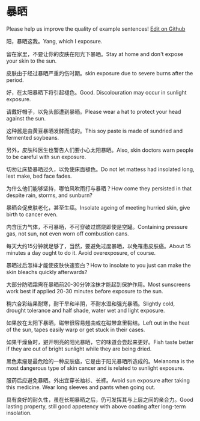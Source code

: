 # 暴晒

Please help us improve the quality of example sentences! [Edit on Github](https://github.com/jiyushe/jiyu-example-sentence-source/blob/main/chinese/baoshai.md)

<p><span class="chinese">阳，暴晒这我。</span><span class="english">Yang, which I exposure.</span></p>

<p><span class="chinese">留在家里，不要让你的皮肤在阳光下暴晒。</span><span class="english">Stay at home and don't expose your skin to the sun.</span></p>

<p><span class="chinese">皮肤由于经过暴晒严重灼伤时期。</span><span class="english">skin exposure due to severe burns after the period.</span></p>

<p><span class="chinese">好，在太阳暴晒下将引起褪色。</span><span class="english">Good. Discolouration may occur in sunlight exposure.</span></p>

<p><span class="chinese">请戴好帽子，以免头部遭到暴晒。</span><span class="english">Please wear a hat to protect your head against the sun.</span></p>

<p><span class="chinese">这种酱是由黄豆暴晒发酵而成的。</span><span class="english">This soy paste is made of sundried and fermented soybeans.</span></p>

<p><span class="chinese">另外，皮肤科医生也警告人们要小心太阳暴晒。</span><span class="english">Also, skin doctors warn people to be careful with sun exposure.</span></p>

<p><span class="chinese">切勿让床垫暴晒过久，以免使床面褪色。</span><span class="english">Do not let mattess had insolated long, lest make, bed face fades.</span></p>

<p><span class="chinese">为什么他们能够坚持，哪怕风吹雨打与暴晒？</span><span class="english">How come they persisted in that despite rain, storms, and sunburn?</span></p>

<p><span class="chinese">暴晒会促皮肤老化，甚至生癌。</span><span class="english">Insolate ageing of meeting hurried skin, give birth to cancer even.</span></p>

<p><span class="chinese">内含压力气体，不可暴晒，不可穿破过燃烧即使是空罐。</span><span class="english">Containing pressure gas, not sun, not even worn off combustion cans.</span></p>

<p><span class="chinese">每天大约15分钟就足够了，当然，要避免过度暴晒，以免罹患皮肤癌。</span><span class="english">About 15 minutes a day ought to do it. Avoid overexposure, of course.</span></p>

<p><span class="chinese">暴晒过后怎样才能使皮肤快速变白？</span><span class="english">How to insolate to you just can make the skin bleachs quickly afterwards?</span></p>

<p><span class="chinese">大部分防晒霜需在暴晒前20-30分钟涂抹才能起到保护作用。</span><span class="english">Most sunscreens work best if applied 20-30 minutes before exposure to the sun.</span></p>

<p><span class="chinese">稍六合彩结果耐寒，耐干旱和半阴，不耐水湿和强光暴晒。</span><span class="english">Slightly cold, drought tolerance and half shade, water wet and light exposure.</span></p>

<p><span class="chinese">如果放在太阳下暴晒，磁带很容易翘曲或在磁带盒里黏结。</span><span class="english">Left out in the heat of the sun, tapes easily warp or get stuck in their cases.</span></p>

<p><span class="chinese">如果干燥鱼时，避开明亮的阳光暴晒，它的味道会尝起来更好。</span><span class="english">Fish taste better if they are out of bright sunlight while they are being dried.</span></p>

<p><span class="chinese">黑色素瘤是最危险的一种皮肤癌，它是由于阳光暴晒所造成的。</span><span class="english">Melanoma is the most dangerous type of skin cancer and is related to sunlight exposure.</span></p>

<p><span class="chinese">服药后应避免暴晒。外出宜穿长袖衫、长裤。</span><span class="english">Avoid sun exposure after taking this medicine. Wear long sleeves and pants when going out.</span></p>

<p><span class="chinese">具有良好的耐久性，虽在长期暴晒之后，仍可发挥其与上层之间的亲合力。</span><span class="english">Good lasting property, still good appetency with above coating after long-term insolation.</span></p>

